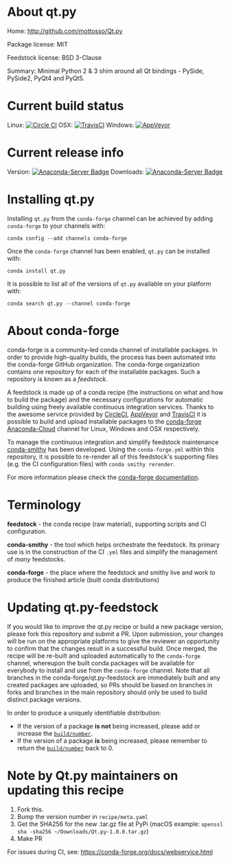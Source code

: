 About qt.py
===========

Home: http://github.com/mottosso/Qt.py

Package license: MIT

Feedstock license: BSD 3-Clause

Summary: Minimal Python 2 & 3 shim around all Qt bindings - PySide, PySide2, PyQt4 and PyQt5.



Current build status
====================

Linux: [![Circle CI](https://circleci.com/gh/conda-forge/qt.py-feedstock.svg?style=shield)](https://circleci.com/gh/conda-forge/qt.py-feedstock)
OSX: [![TravisCI](https://travis-ci.org/conda-forge/qt.py-feedstock.svg?branch=master)](https://travis-ci.org/conda-forge/qt.py-feedstock)
Windows: [![AppVeyor](https://ci.appveyor.com/api/projects/status/github/conda-forge/qt.py-feedstock?svg=True)](https://ci.appveyor.com/project/conda-forge/qt-py-feedstock/branch/master)

Current release info
====================
Version: [![Anaconda-Server Badge](https://anaconda.org/conda-forge/qt.py/badges/version.svg)](https://anaconda.org/conda-forge/qt.py)
Downloads: [![Anaconda-Server Badge](https://anaconda.org/conda-forge/qt.py/badges/downloads.svg)](https://anaconda.org/conda-forge/qt.py)

Installing qt.py
================

Installing `qt.py` from the `conda-forge` channel can be achieved by adding `conda-forge` to your channels with:

```
conda config --add channels conda-forge
```

Once the `conda-forge` channel has been enabled, `qt.py` can be installed with:

```
conda install qt.py
```

It is possible to list all of the versions of `qt.py` available on your platform with:

```
conda search qt.py --channel conda-forge
```


About conda-forge
=================

conda-forge is a community-led conda channel of installable packages.
In order to provide high-quality builds, the process has been automated into the
conda-forge GitHub organization. The conda-forge organization contains one repository
for each of the installable packages. Such a repository is known as a *feedstock*.

A feedstock is made up of a conda recipe (the instructions on what and how to build
the package) and the necessary configurations for automatic building using freely
available continuous integration services. Thanks to the awesome service provided by
[CircleCI](https://circleci.com/), [AppVeyor](http://www.appveyor.com/)
and [TravisCI](https://travis-ci.org/) it is possible to build and upload installable
packages to the [conda-forge](https://anaconda.org/conda-forge)
[Anaconda-Cloud](http://docs.anaconda.org/) channel for Linux, Windows and OSX respectively.

To manage the continuous integration and simplify feedstock maintenance
[conda-smithy](http://github.com/conda-forge/conda-smithy) has been developed.
Using the ``conda-forge.yml`` within this repository, it is possible to re-render all of
this feedstock's supporting files (e.g. the CI configuration files) with ``conda smithy rerender``.

For more information please check the [conda-forge documentation](https://conda-forge.org/docs/).

Terminology
===========

**feedstock** - the conda recipe (raw material), supporting scripts and CI configuration.

**conda-smithy** - the tool which helps orchestrate the feedstock.
                   Its primary use is in the construction of the CI ``.yml`` files
                   and simplify the management of *many* feedstocks.

**conda-forge** - the place where the feedstock and smithy live and work to
                  produce the finished article (built conda distributions)


Updating qt.py-feedstock
========================

If you would like to improve the qt.py recipe or build a new
package version, please fork this repository and submit a PR. Upon submission,
your changes will be run on the appropriate platforms to give the reviewer an
opportunity to confirm that the changes result in a successful build. Once
merged, the recipe will be re-built and uploaded automatically to the
`conda-forge` channel, whereupon the built conda packages will be available for
everybody to install and use from the `conda-forge` channel.
Note that all branches in the conda-forge/qt.py-feedstock are
immediately built and any created packages are uploaded, so PRs should be based
on branches in forks and branches in the main repository should only be used to
build distinct package versions.

In order to produce a uniquely identifiable distribution:
 * If the version of a package **is not** being increased, please add or increase
   the [``build/number``](http://conda.pydata.org/docs/building/meta-yaml.html#build-number-and-string).
 * If the version of a package **is** being increased, please remember to return
   the [``build/number``](http://conda.pydata.org/docs/building/meta-yaml.html#build-number-and-string)
   back to 0.


Note by Qt.py maintainers on updating this recipe
=================================================

1. Fork this.
2. Bump the version number in `recipe/meta.yaml`
3. Get the SHA256 for the new .tar.gz file at PyPi (macOS example: `openssl sha -sha256 ~/Downloads/Qt.py-1.0.0.tar.gz`)
4. Make PR

For issues during CI, see: https://conda-forge.org/docs/webservice.html
